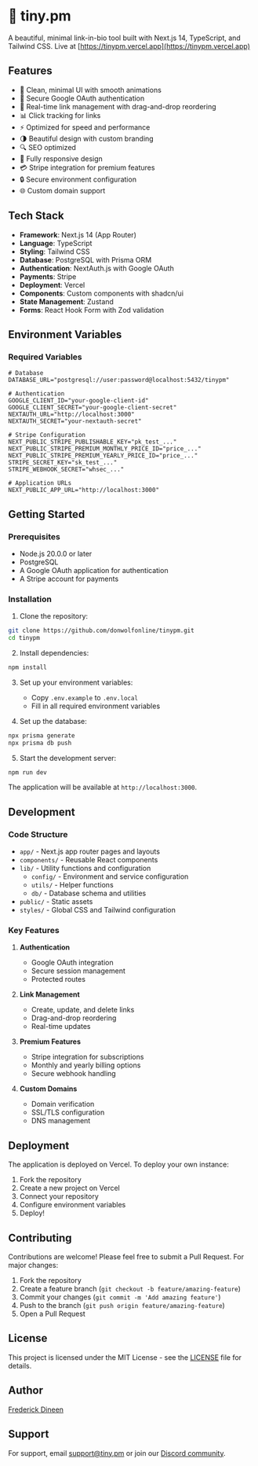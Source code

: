# 🦢 tiny.pm

A beautiful, minimal link-in-bio tool built with Next.js 14, TypeScript, and Tailwind CSS. Live at [https://tinypm.vercel.app](https://tinypm.vercel.app)

## Features

- 🎨 Clean, minimal UI with smooth animations
- 🔐 Secure Google OAuth authentication
- 🔄 Real-time link management with drag-and-drop reordering
- 📊 Click tracking for links
- ⚡️ Optimized for speed and performance
- 🌗 Beautiful design with custom branding
- 🔍 SEO optimized
- 📱 Fully responsive design
- 💳 Stripe integration for premium features
- 🔒 Secure environment configuration
- 🌐 Custom domain support

## Tech Stack

- **Framework**: Next.js 14 (App Router)
- **Language**: TypeScript
- **Styling**: Tailwind CSS
- **Database**: PostgreSQL with Prisma ORM
- **Authentication**: NextAuth.js with Google OAuth
- **Payments**: Stripe
- **Deployment**: Vercel
- **Components**: Custom components with shadcn/ui
- **State Management**: Zustand
- **Forms**: React Hook Form with Zod validation

## Environment Variables

### Required Variables

```env
# Database
DATABASE_URL="postgresql://user:password@localhost:5432/tinypm"

# Authentication
GOOGLE_CLIENT_ID="your-google-client-id"
GOOGLE_CLIENT_SECRET="your-google-client-secret"
NEXTAUTH_URL="http://localhost:3000"
NEXTAUTH_SECRET="your-nextauth-secret"

# Stripe Configuration
NEXT_PUBLIC_STRIPE_PUBLISHABLE_KEY="pk_test_..."
NEXT_PUBLIC_STRIPE_PREMIUM_MONTHLY_PRICE_ID="price_..."
NEXT_PUBLIC_STRIPE_PREMIUM_YEARLY_PRICE_ID="price_..."
STRIPE_SECRET_KEY="sk_test_..."
STRIPE_WEBHOOK_SECRET="whsec_..."

# Application URLs
NEXT_PUBLIC_APP_URL="http://localhost:3000"
```

## Getting Started

### Prerequisites

- Node.js 20.0.0 or later
- PostgreSQL
- A Google OAuth application for authentication
- A Stripe account for payments

### Installation

1. Clone the repository:
```bash
git clone https://github.com/donwolfonline/tinypm.git
cd tinypm
```

2. Install dependencies:
```bash
npm install
```

3. Set up your environment variables:
   - Copy `.env.example` to `.env.local`
   - Fill in all required environment variables

4. Set up the database:
```bash
npx prisma generate
npx prisma db push
```

5. Start the development server:
```bash
npm run dev
```

The application will be available at `http://localhost:3000`.

## Development

### Code Structure

- `app/` - Next.js app router pages and layouts
- `components/` - Reusable React components
- `lib/` - Utility functions and configuration
  - `config/` - Environment and service configuration
  - `utils/` - Helper functions
  - `db/` - Database schema and utilities
- `public/` - Static assets
- `styles/` - Global CSS and Tailwind configuration

### Key Features

1. **Authentication**
   - Google OAuth integration
   - Secure session management
   - Protected routes

2. **Link Management**
   - Create, update, and delete links
   - Drag-and-drop reordering
   - Real-time updates

3. **Premium Features**
   - Stripe integration for subscriptions
   - Monthly and yearly billing options
   - Secure webhook handling

4. **Custom Domains**
   - Domain verification
   - SSL/TLS configuration
   - DNS management

## Deployment

The application is deployed on Vercel. To deploy your own instance:

1. Fork the repository
2. Create a new project on Vercel
3. Connect your repository
4. Configure environment variables
5. Deploy!

## Contributing

Contributions are welcome! Please feel free to submit a Pull Request. For major changes:

1. Fork the repository
2. Create a feature branch (`git checkout -b feature/amazing-feature`)
3. Commit your changes (`git commit -m 'Add amazing feature'`)
4. Push to the branch (`git push origin feature/amazing-feature`)
5. Open a Pull Request

## License

This project is licensed under the MIT License - see the [LICENSE](LICENSE) file for details.

## Author

[Frederick Dineen](https://github.com/donwolfonline)

## Support

For support, email [support@tiny.pm](mailto:support@tiny.pm) or join our [Discord community](https://discord.gg/tinypm).
